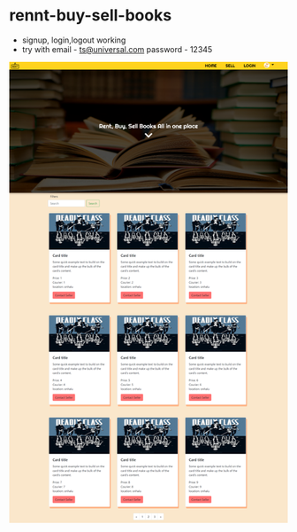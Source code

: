 # rennt-buy-sell-books

- signup, login,logout working
- try with email - ts@universal.com password - 12345

![](static/image/screenshot1.png)
